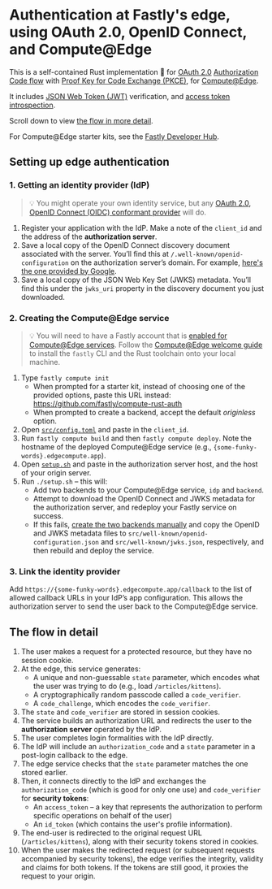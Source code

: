 # Authentication at Fastly's edge, using OAuth 2.0, OpenID Connect, and Compute@Edge

This is a self-contained Rust implementation 🦀 for [OAuth 2.0](https://oauth.net/2/) [Authorization Code flow](https://oauth.net/2/grant-types/authorization-code/) with [Proof Key for Code Exchange (PKCE)](https://oauth.net/2/pkce/), for [Compute@Edge](https://www.fastly.com/products/edge-compute/serverless/).

It includes [JSON Web Token (JWT)](https://oauth.net/2/jwt/) verification, and [access token introspection](https://oauth.net/2/token-introspection/).

Scroll down to view [the flow in more detail](#the-flow-in-detail).

For Compute@Edge starter kits, see the [Fastly Developer Hub](https://developer.fastly.com/solutions/starters/). 

## Setting up edge authentication

### 1. Getting an identity provider (IdP)

> 💡 You might operate your own identity service, but any [OAuth 2.0, OpenID Connect (OIDC) conformant provider](https://en.wikipedia.org/wiki/List_of_OAuth_providers) will do.

1. Register your application with the IdP. Make a note of the `client_id` and the address of the **authorization server**.
2. Save a local copy of the OpenID Connect discovery document associated with the server. You’ll find this at `/.well-known/openid-configuration` on the authorization server’s domain. For example, [here's the one provided by Google](https://accounts.google.com/.well-known/openid-configuration).
3. Save a local copy of the JSON Web Key Set (JWKS) metadata. You’ll find this under the `jwks_uri` property in the discovery document you just downloaded.

### 2. Creating the Compute@Edge service

> 💡 You will need to have a Fastly account that is [enabled for Compute@Edge services](https://www.fastly.com/products/edge-compute/serverless/). Follow the [Compute@Edge welcome guide](https://developer.fastly.com/learning/compute) to install the `fastly` CLI and the Rust toolchain onto your local machine. 

1. Type `fastly compute init`
   * When prompted for a starter kit, instead of choosing one of the provided options, paste this URL instead:
   https://github.com/fastly/compute-rust-auth
   * When prompted to create a backend, accept the default *originless* option.
1. Open [`src/config.toml`](./src/config.toml) and paste in the `client_id`.
1. Run `fastly compute build` and then `fastly compute deploy`. Note the hostname of the deployed Compute@Edge service (e.g., `{some-funky-words}.edgecompute.app`).
1. Open [`setup.sh`](./setup.sh) and paste in the authorization server host, and the host of your origin server.
1. Run `./setup.sh` – this will:
   * Add two backends to your Compute@Edge service, `idp` and `backend`.
   * Attempt to download the OpenID Connect and JWKS metadata for the authorization server, and redeploy your Fastly service on success.
   * If this fails, [create the two backends manually](https://developer.fastly.com/reference/cli/backend/create/) and copy the OpenID and JWKS metadata files to `src/well-known/openid-configuration.json` and `src/well-known/jwks.json`, respectively, and then rebuild and deploy the service.

### 3. Link the identity provider

Add `https://{some-funky-words}.edgecompute.app/callback` to the list of allowed callback URLs in your IdP’s app configuration. This allows the authorization server to send the user back to the Compute@Edge service.


## The flow in detail

1. The user makes a request for a protected resource, but they have no session cookie.
1. At the edge, this service generates:
   * A unique and non-guessable `state` parameter, which encodes what the user was trying to do (e.g., load `/articles/kittens`).
   * A cryptographically random passcode called a `code_verifier`.
   * A `code_challenge`, which encodes the `code_verifier`. 
1. The `state` and `code_verifier` are stored in session cookies. 
1. The service builds an authorization URL and redirects the user to the **authorization server** operated by the IdP.
1. The user completes login formalities with the IdP directly. 
1. The IdP will include an `authorization_code` and a `state` parameter in a post-login callback to the edge.
1. The edge service checks that the `state` parameter matches the one stored earlier.
1. Then, it connects directly to the IdP and exchanges the `authorization_code` (which is good for only one use) and `code_verifier` for **security tokens**:
   * An `access_token` – a key that represents the authorization to perform specific operations on behalf of the user)
   * An `id_token` (which contains the user's profile information).
1. The end-user is redirected to the original request URL (`/articles/kittens`), along with their security tokens stored in cookies.
1. When the user makes the redirected request (or subsequent requests accompanied by security tokens), the edge verifies the integrity, validity and claims for both tokens. If the tokens are still good, it proxies the request to your origin.

